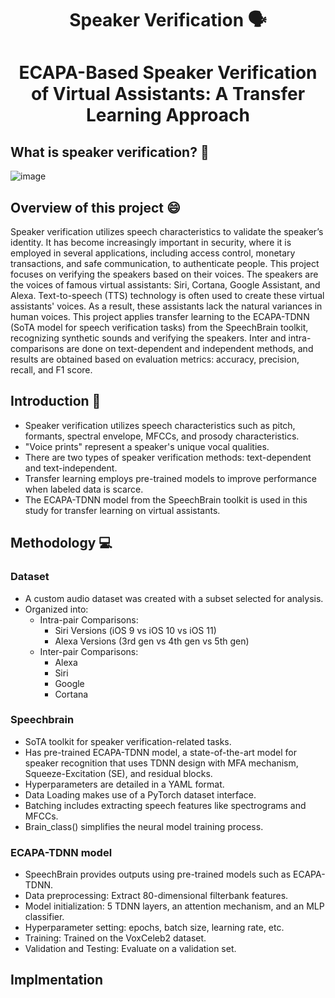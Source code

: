 <h1 align="center">Speaker Verification 🗣</h1>

<h1 align="center">ECAPA-Based Speaker Verification of Virtual Assistants: A Transfer Learning Approach</h1>

<h2>What is speaker verification? 🤔</h2>

 ![image](https://github.com/harshita-bfly/Speaker_verification/assets/100403649/b637365c-7e0a-4a3e-88d0-e0a41d0d792b)

<h2>Overview of this project 😄</h2>

Speaker verification utilizes speech characteristics to validate the speaker’s identity. It has become increasingly important in security, where it is employed in several applications, including access control, monetary transactions, and safe communication, to authenticate people. This project focuses on verifying the speakers based on their voices. The speakers are the voices of famous virtual assistants:  Siri, Cortana, Google Assistant, and Alexa. Text-to-speech (TTS) technology is often used to create these virtual assistants' voices. As a result, these assistants lack the natural variances in human voices. This project applies transfer learning to the ECAPA-TDNN (SoTA model for speech verification tasks) from the SpeechBrain toolkit, recognizing synthetic sounds and verifying the speakers. Inter and intra-comparisons are done on text-dependent and independent methods, and results are obtained based on evaluation metrics: accuracy, precision, recall, and F1 score.

<h2>Introduction 📖</h2>
 
- Speaker verification utilizes speech characteristics such as pitch, formants, spectral envelope, MFCCs, and prosody characteristics.
- "Voice prints" represent a speaker's unique vocal qualities.
- There are two types of speaker verification methods: text-dependent and text-independent.
- Transfer learning employs pre-trained models to improve performance when labeled data is scarce.
- The ECAPA-TDNN model from the SpeechBrain toolkit is used in this study for transfer learning on virtual assistants.


<h2>Methodology 💻</h2>

<h3>Dataset</h3>

- A custom audio dataset was created with a subset selected for analysis.
- Organized into:
     - Intra-pair Comparisons:
         - Siri Versions (iOS 9 vs iOS 10 vs iOS 11)
         - Alexa Versions (3rd gen vs 4th gen vs 5th gen)
     - Inter-pair Comparisons:
        - Alexa
        - Siri
        - Google
        - Cortana
      
<h3>Speechbrain</h3>

- SoTA toolkit for speaker verification-related tasks.
- Has pre-trained ECAPA-TDNN model, a state-of-the-art model for speaker recognition that uses TDNN design with MFA mechanism, Squeeze-Excitation (SE), and residual blocks.
- Hyperparameters are detailed in a YAML format.
- Data Loading makes use of a PyTorch dataset interface.
- Batching includes extracting speech features like spectrograms and MFCCs.
- Brain_class() simplifies the neural model training process.

<h3>ECAPA-TDNN model</h3>

- SpeechBrain provides outputs using pre-trained models such as ECAPA-TDNN.
- Data preprocessing: Extract 80-dimensional filterbank features.
- Model initialization: 5 TDNN layers, an attention mechanism, and an MLP classifier.
- Hyperparameter setting: epochs, batch size, learning rate, etc.
- Training: Trained on the VoxCeleb2 dataset.
- Validation and Testing: Evaluate on a validation set.


<h2>Implmentation</h2>














